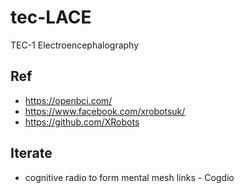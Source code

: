 # tec-LACE
TEC-1 Electroencephalography


## Ref
- https://openbci.com/
- https://www.facebook.com/xrobotsuk/
- https://github.com/XRobots


## Iterate
- cognitive radio to form mental mesh links - Cogdio
